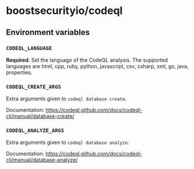# boostsecurityio/codeql

## Environment variables

### `CODEQL_LANGUAGE`
**Required**. Set the language of the CodeQL analysis. The supported languages are html, cpp, ruby, python, javascript, csv, csharp, xml, go, java, properties.

### `CODEQL_CREATE_ARGS`

Extra arguments given to `codeql database create`.

Documentation: https://codeql.github.com/docs/codeql-cli/manual/database-create/

### `CODEQL_ANALYZE_ARGS`

Extra arguments given to `codeql database analyze`.

Documentation: https://codeql.github.com/docs/codeql-cli/manual/database-analyze/

